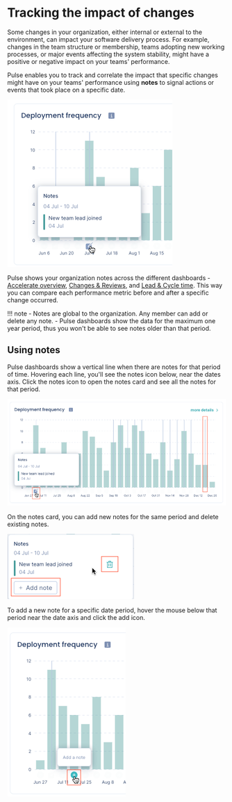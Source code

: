 # Tracking the impact of changes

Some changes in your organization, either internal or external to the environment, can impact your software delivery process. For example, changes in the team structure or membership, teams adopting new working processes, or major events affecting the system stability, might have a positive or negative impact on your teams' performance.

Pulse enables you to track and correlate the impact that specific changes might have on your teams' performance using **notes** to signal actions or events that took place on a specific date.

![Pulse notes](images/notes.png)

Pulse shows your organization notes across the different dashboards - [Accelerate overview](metrics/accelerate.md), [Changes & Reviews](metrics/accelerate-changes.md), and [Lead & Cycle time](metrics/lead-cycle-time.md). This way you can compare each performance metric before and after a specific change occurred.

!!! note
    -   Notes are global to the organization. Any member can add or delete any note.
    -   Pulse dashboards show the data for the maximum one year period, thus you won't be able to see notes older than that period.

## Using notes

Pulse dashboards show a vertical line when there are notes for that period of time. Hovering each line, you'll see the notes icon below, near the dates axis. Click the notes icon to open the notes card and see all the notes for that period.

![Pulse notes card](images/notes-card.png)

On the notes card, you can add new notes for the same period and delete existing notes.

![Add or delete Pulse notes](images/notes-add-delete.png)

To add a new note for a specific date period, hover the mouse below that period near the date axis and click the add icon.

![Add a new note to Pulse](images/notes-add-new.png)
